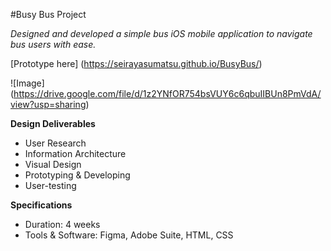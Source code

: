 #Busy Bus Project

_Designed and developed a simple bus iOS mobile application to navigate bus users with ease._

[Prototype here] (https://seirayasumatsu.github.io/BusyBus/)

![Image]
(https://drive.google.com/file/d/1z2YNfOR754bsVUY6c6qbuIIBUn8PmVdA/view?usp=sharing)

**Design Deliverables**
* User Research
* Information Architecture
* Visual Design
* Prototyping & Developing
* User-testing

**Specifications**
* Duration: 4 weeks
* Tools & Software: Figma, Adobe Suite, HTML, CSS
 



